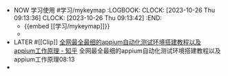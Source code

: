 - NOW 学习使用 #学习/mykeymap 
  :LOGBOOK:
  CLOCK: [2023-10-26 Thu 09:13:36]
  CLOCK: [2023-10-26 Thu 09:13:42]
  :END:
	- {{embed [[学习/mykeymap]]}}
	-
- LATER #[[Clip]] [全网最全最细的appium自动化测试环境搭建教程以及appium工作原理 - 知乎](https://zhuanlan.zhihu.com/p/142899252)
  全网最全最细的appium自动化测试环境搭建教程以及appium工作原理08:13
-